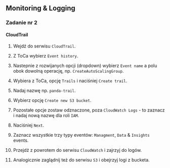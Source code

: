 ## Monitoring & Logging

### Zadanie nr 2

#### CloudTrail

1. Wejdź do serwisu `CloudTrail`.

2.  Z ToCa wybierz `Event history`.

3. Nastepnie z rozwijanych opcji (dropdown) wybierz `Event name` a  polu obok dowolną operację, np. `CreateAutoScalingGroup`.

4. Wybiera z ToCa, opcję `Trails` i naciśniej `Create trail`.

5. Nadaj nazwę np. `panda-trail`.

6. Wybierz opcję `Create new S3 bucket`.

7. Pozostałe opcje zostaw odznaczone, poza `CloudWatch Logs` - to zaznacz i nadaj nową nazwę dla roli `IAM`.

8. Naciśniej `Next`.

9. Zaznacz wszystkie trzy typy eventów: `Managment`, `Data` & `Insights` events.

10. Przejdź z powrotem do serwisu `CloudWatch` i zajrzyj do logów.

11. Analogicznie zaglądnij też do serwisu `S3` i obejrzyj logi z bucketa.